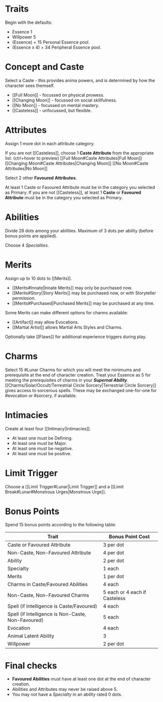 # Traits

Begin with the defaults: 
- Essence 1
- Willpower 5
- (Essence) + 15 Personal Essence pool.
- (Essence x 4) + 34 Peripheral Essence pool.

# Concept and Caste

Select a Caste - this provides anima powers, and is determined by how the character sees themself.
- [[Full Moon]] - focussed on physical prowess.
- [[Changing Moon]] - focussed on social skillfulness.
- [[No Moon]] - focussed on mental mastery.
- [[Casteless]] - unfocussed, but flexible.

# Attributes

Assign 1 more dot in each attribute category.

If you are not [[Casteless]], choose 1 **Caste Attribute** from the appropriate list: (ctrl+hover to preview)
[[Full Moon#Caste Attributes|Full Moon]] [[Changing Moon#Caste Attributes|Changing Moon]] [[No Moon#Caste Attributes|No Moon]]

Select 2 other **Favoured** **Attributes**.

At least 1 Caste or Favoured Attribute must be in the category you selected as Primary.
If you are not [[Casteless]], at least 1 **Caste** or **Favoured** **Attribute** must be in the category you selected as Primary.

# Abilities

Divide 28 dots among your abilities.
Maximum of 3 dots per ability (before bonus points are applied).

Choose 4 *Specialties*.

# Merits

Assign up to 10 dots to [[Merits]].
- [[Merits#Innate|Innate Merits]] may only be purchased now.
- [[Merits#Story|Story Merits]] may be purchased now, or with Storyteller permission.
- [[Merits#Purchased|Purchased Merits]] may be purchased at any time.

Some Merits can make different options for charms available:
- [[Artifact]] may allow Evocations.
- [[Martial Artist]] allows Martial Arts Styles and Charms.

Optionally take [[Flaws]] for additional experience triggers during play.
# Charms

Select 15 #Lunar Charms for which you will meet the minimums and prerequisite at the end of character creation.
Treat your Essence as 5 for meeting the prerequisites of charms in your ***Supernal Ability***.
[[Charms/Solar/Occult/Terrestrial Circle Sorcery|Terrestrial Circle Sorcery]] gives access to sorcerous spells.
These may be exchanged one-for-one for #evocation or #sorcery, if available.

# Intimacies 

Create at least four [[Intimacy|Intimacies]]. 
- At least one must be Defining.
- At least one must be Major.
- At least one must be negative.
- At least one must be positive.

# Limit Trigger

Choose a [[Limit Trigger#Lunar|Limit Trigger]] and a [[Limit Break#Lunar#Monstrous Urges|Monstrous Urge]].

# Bonus Points

Spend 15 bonus points according to the following table:

| Trait                                              | Bonus Point Cost              |
| -------------------------------------------------- | ----------------------------- |
| Caste or Favoured Attribute                        | 3 per dot                     |
| Non-Caste, Non-Favoured Attribute                  | 4 per dot                     |
| Ability                                            | 2 per dot                     |
| Specialty                                          | 1 each                        |
| Merits                                             | 1 per dot                     |
| Charms in Caste/Favoured Abilities                 | 4 each                        |
| Non-Caste, Non-Favoured Charms                     | 5 each or 4 each if Casteless |
| Spell (if Intelligence is Caste/Favoured)          | 4 each                        |
| Spell (if Intelligence is Non-Caste, Non-Favoured) | 5 each                        |
| Evocation                                          | 4 each                        |
| Animal Latent Ability                              | 3                             |
| Willpower                                          | 2 per dot                     |

# Final checks

- **Favoured Abilities** must have at least one dot at the end of character creation.
- Abilities and Attributes may never be raised above 5. 
- You may not have a *Specialty* in an ability rated 0 dots.